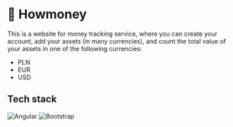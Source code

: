 # 💸 Howmoney

This is a website for money tracking service, where you can create your account, add your assets (in many currencies), and count the total value of your assets in one of the following currencies:
* PLN
* EUR
* USD

## Tech stack
![Angular](https://img.shields.io/badge/Angular-D82D2F?style=for-the-badge&logo=angular&logoColor=white)
![Bootstrap](https://img.shields.io/badge/Bootstrap-7652B0?style=for-the-badge&logo=bootstrap&logoColor=white)
